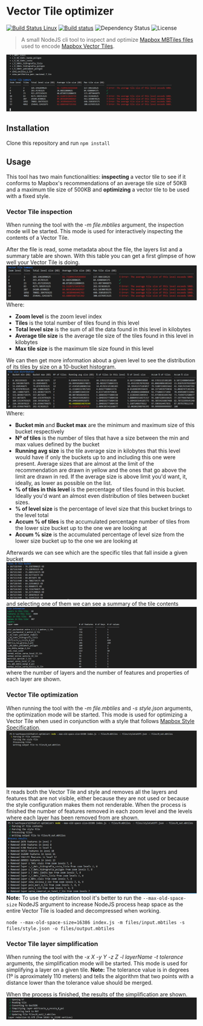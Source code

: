 # Vector Tile optimizer

[![Build Status Linux](https://travis-ci.org/ibesora/vt-optimizer.svg?branch=master)](https://travis-ci.org/ibesora/vt-optimizer)
[![Build status](https://ci.appveyor.com/api/projects/status/7c6haos5thbxrnu4/branch/master?svg=true)](https://ci.appveyor.com/project/ibesora/vt-optimizer/branch/master)
![Dependency Status](https://david-dm.org/ibesora/vt-optimizer.svg)
![License](https://img.shields.io/badge/license-MIT-blue.svg)
> A small NodeJS cli tool to inspect and optimize [Mapbox MBTiles files](https://github.com/mapbox/mbtiles-spec) used to encode [Mapbox Vector Tiles](https://www.mapbox.com/vector-tiles/).

<img src="media/example.gif">

## Installation

Clone this repository and run `npm install`

## Usage
This tool has two main functionalities: **inspecting** a vector tile to see if it conforms to Mapbox's recommendations of an average tile size of 50KB and a maximum tile size of 500KB and **optimizing** a vector tile to be used with a fixed style.

### Vector Tile inspection
When running the tool with the *-m file.mbtiles* argument, the inspection mode will be started. This mode is used for interactively inspecting the contents of a Vector Tile.

After the file is read, some metadata about the file, the layers list and a summary table are shown. With this table you can get a first glimpse of how well your Vector Tile is doing.
<img src="media/VTSummary.PNG">
Where:
* **Zoom level** is the zoom level index
* **Tiles** is the total number of tiles found in this level
* **Total level size** is the sum of all the data found in this level in kilobytes
* **Average tile size** is the average tile size of the tiles found in this level in kilobytes
* **Max tile size** is the maximum tile size found in this level

We can then get more information about a given level to see the distribution of its tiles by size on a 10-bucket histogram. 
<img src="media/sizeDistribution.PNG">
Where:
* **Bucket min** and **Bucket max** are the minimum and maximum size of this bucket respectively
* **Nº of tiles** is the number of tiles that have a size between the min and max values defined by the bucket
* **Running avg size** is the tile average size in kilobytes that this level would have if only the buckets up to and including this one were present. Average sizes that are almost at the limit of the recommendation are drawn in yellow and the ones that go above the limit are drawn in red. If the average size is above limit you'd want, it, ideally, as lower as possible on the list.
* **% of tiles in this level** is the percentage of tiles found in this bucket. Ideally you'd want an almost even distribution of tiles between bucket sizes.
* **% of level size** is the percentage of level size that this bucket brings to the level total
* **Accum % of tiles** is the accumulated percentage number of tiles from the lower size bucket up to the one we are looking at
* **Accum % size** is the accumulated percentage of level size from the lower size bucket up to the one we are looking at

Afterwards we can see which are the specific tiles that fall inside a given bucket
<img src="media/tilesInBucket.PNG">
and selecting one of them we can see a summary of the tile contents
<img src="media/tileInfo.PNG">
where the number of layers and the number of features and properties of each layer are shown. 

### Vector Tile optimization
When running the tool with the *-m file.mbtiles* and *-s style.json* arguments, the optimization mode will be started. This mode is used for optimizing a Vector Tile when used in conjunction with a style that follows [Mapbox Style Specification](https://www.mapbox.com/mapbox-gl-js/style-spec/). 
<img src="media/optimization.gif">
It reads both the Vector Tile and style and removes all the layers and features that are not visible, either because they are not used or because the style configuration makes them not renderable. When the process is finished the number of features removed in each zoom level and the levels where each layer has been removed from are shown.
<img src="media/optimizationResults.PNG">
**Note:** To use the optimization tool it's better to run the `--max-old-space-size` NodeJS argument to increase NodeJS process heap space as the entire Vector Tile is loaded and decompressed when working.
```
node --max-old-space-size=16386 index.js -m files/input.mbtiles -s files/style.json -o files/output.mbtiles
```
### Vector Tile layer simplification
When running the tool with the *-x X -y Y -z Z -l layerName -t tolerance* arguments, the simplification mode will be started. This mode is used for simplifying a layer on a given tile. **Note:** The tolerance value is in degrees (1º is aproximately 110 meters) and tells the algorithm that two points with a distance lower than the tolerance value should be merged.

When the process is finished, the results of the simplification are shown.
<img src="media/simplify.PNG">

